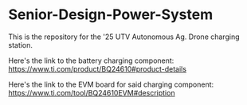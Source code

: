 # Senior-Design-Power-System
This is the repository for the '25 UTV Autonomous Ag. Drone charging station.

Here's the link to the battery charging component: https://www.ti.com/product/BQ24610#product-details

Here's the link to the EVM board for said charging component: https://www.ti.com/tool/BQ24610EVM#description
